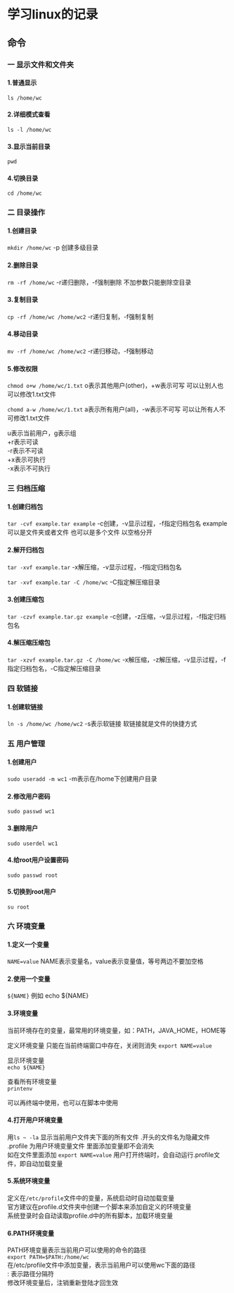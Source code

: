 # 学习linux的记录

## 命令

### 一 显示文件和文件夹

#### 1.普通显示  

`ls /home/wc`

#### 2.详细模式查看

`ls -l /home/wc`

#### 3.显示当前目录

`pwd`

#### 4.切换目录

`cd /home/wc`

### 二 目录操作

#### 1.创建目录

`mkdir /home/wc`
-p 创建多级目录

#### 2.删除目录

`rm -rf /home/wc`
-r递归删除，-f强制删除 不加参数只能删除空目录

#### 3.复制目录

`cp -rf /home/wc /home/wc2`
-r递归复制，-f强制复制

#### 4.移动目录

`mv -rf /home/wc /home/wc2`
-r递归移动，-f强制移动

#### 5.修改权限

`chmod o+w /home/wc/1.txt`
o表示其他用户(other)，+w表示可写 可以让别人也可以修改1.txt文件

`chomd a-w /home/wc/1.txt`
a表示所有用户(all)，-w表示不可写 可以让所有人不可修改1.txt文件

u表示当前用户，g表示组  
+r表示可读  
-r表示不可读  
+x表示可执行  
-x表示不可执行

### 三 归档压缩

#### 1.创建归档包

`tar -cvf example.tar example`
-c创建，-v显示过程，-f指定归档包名
example 可以是文件夹或者文件 也可以是多个文件 以空格分开

#### 2.解开归档包

`tar -xvf example.tar`
-x解压缩，-v显示过程，-f指定归档包名

`tar -xvf example.tar -C /home/wc`
-C指定解压缩目录

#### 3.创建压缩包

`tar -czvf example.tar.gz example`
-c创建，-z压缩，-v显示过程，-f指定归档包名

#### 4.解压缩压缩包

`tar -xzvf example.tar.gz -C /home/wc`
-x解压缩，-z解压缩，-v显示过程，-f指定归档包名，-C指定解压缩目录

### 四 软链接

#### 1.创建软链接

`ln -s /home/wc /home/wc2`
-s表示软链接 软链接就是文件的快捷方式

### 五 用户管理

#### 1.创建用户

`sudo useradd -m wc1`
-m表示在/home下创建用户目录

#### 2.修改用户密码

`sudo passwd wc1`

#### 3.删除用户

`sudo userdel wc1`

#### 4.给root用户设置密码

`sudo passwd root`

#### 5.切换到root用户

`su root`

### 六 环境变量

#### 1.定义一个变量

`NAME=value`
NAME表示变量名，value表示变量值，等号两边不要加空格

#### 2.使用一个变量

`${NAME}`
例如 echo ${NAME}

#### 3.环境变量

当前环境存在的变量，最常用的环境变量，如：PATH，JAVA_HOME，HOME等

定义环境变量  只能在当前终端窗口中存在，关闭则消失
`export NAME=value`  

显示环境变量  
`echo ${NAME}`  

查看所有环境变量  
`printenv`  

可以再终端中使用，也可以在脚本中使用  

#### 4.打开用户环境变量

用`ls ~ -la` 显示当前用户文件夹下面的所有文件 .开头的文件名为隐藏文件  
.profile 为用户环境变量文件  里面添加变量即不会消失  
如在文件里面添加 `export NAME=value` 
用户打开终端时，会自动运行.profile文件，即自动加载变量  

#### 5.系统环境变量

定义在`/etc/profile`文件中的变量，系统启动时自动加载变量  
官方建议在profile.d文件夹中创建一个脚本来添加自定义的环境变量  
系统登录时会自动读取profile.d中的所有脚本，加载环境变量  

#### 6.PATH环境变量

PATH环境变量表示当前用户可以使用的命令的路径  
`export PATH=$PATH:/home/wc`  
在/etc/profile文件中添加变量，表示当前用户可以使用wc下面的路径  
: 表示路径分隔符    
修改环境变量后，注销重新登陆才回生效  
